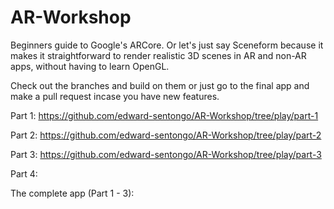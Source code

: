 # AR-Workshop
Beginners guide to Google's ARCore. Or let's just say Sceneform because it makes it straightforward to render realistic 3D scenes in AR and non-AR apps, without having to learn OpenGL.

Check out the branches and build on them or just go to the final app and make a pull request incase you have new features.

Part 1: https://github.com/edward-sentongo/AR-Workshop/tree/play/part-1

Part 2: https://github.com/edward-sentongo/AR-Workshop/tree/play/part-2

Part 3: https://github.com/edward-sentongo/AR-Workshop/tree/play/part-3

Part 4: 

The complete app (Part 1 - 3): 



